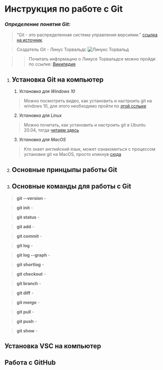 # Инструкция по работе с Git

### *Определение понятия Git:*

>"Git - это распределенная система управления версиями." [ссылка на источник](https://ru.wikipedia.org/wiki/Git).

>Создатель Git - Линус Торвальдс
![Линукс Торвальд](LT.jpg)

>>Почитать информацию о Линусе Торвальдсе можно пройдя по ссылке: [Википедия](https://ru.wikipedia.org/wiki/%D0%A2%D0%BE%D1%80%D0%B2%D0%B0%D0%BB%D1%8C%D0%B4%D1%81,_%D0%9B%D0%B8%D0%BD%D1%83%D1%81)

1. ## Установка Git на компьютер

    1. *Установка для Windows 10*
    >Можно посмотреть видео, как установить и настроить git на windows 10, для этого необходимо пройти по [этой сслыке](https://www.youtube.com/watch?v=GsG5roSGha0)
    2. *Установка для Linux*
    >Можно почитать, как установить и настроить git в Ubuntu 20.04, тогда  [читаем здесь](https://www.digitalocean.com/community/tutorials/how-to-install-git-on-ubuntu-20-04-ru)
    3. *Установка для MacOS*
    >Кто знает английский язык, может ознакомиться с процессом установки git на MacOS, просто кликнув [сюда](https://git-scm.com/download/mac)

  
2. ## Основные принцыпы работы Git

3. ## Основные команды для работы с Git

> **git --version** - 

> **git init** - 

> **git status** - 

> **git add** - 

> **git commit** - 

> **git log** -

> **git log --graph** - 

> **git shortlog** - 

> **git checkout** - 

> **git branch** - 

> **git diff** - 

> **git merge** - 

> **git pull** - 

> **git push** - 

> **git show** - 






## Установка VSC на компьютер

 ## Работа с GitHub

